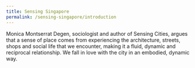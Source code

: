 ```yaml
---
title: Sensing Singapore
permalink: /sensing-singapore/introduction
---
```

Monica Montserrat Degen, sociologist and author of Sensing Cities, argues that a sense of place comes from experiencing the architecture, streets, shops and social life that we encounter, making it a fluid, dynamic and reciprocal relationship. We fall in love with the city in an embodied, dynamic way.